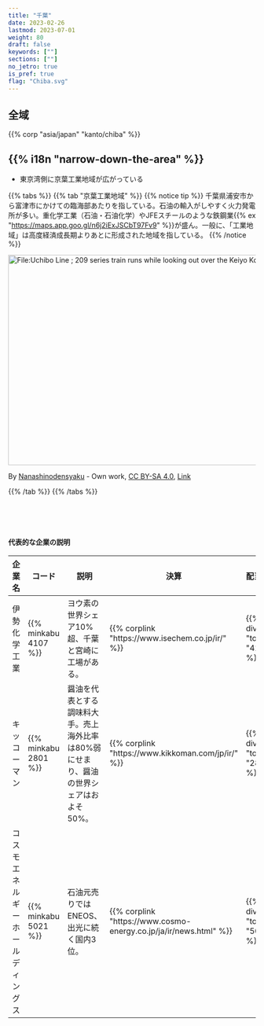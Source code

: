 ```yaml
---
title: "千葉"
date: 2023-02-26
lastmod: 2023-07-01
weight: 80
draft: false
keywords: [""]
sections: [""]
no_jetro: true
is_pref: true
flag: "Chiba.svg"
---
```



<div class="main-desciption country-description">
    <h2 class="section-title">全域</h2>
    <ul class="rule-list">
    </ul>
    {{% corp "asia/japan" "kanto/chiba" %}}
</div>


<div class="main-desciption area-description">
    <h2 class="section-title">{{% i18n "narrow-down-the-area" %}}</h2>
    <ul class="rule-list">
        <li>東京湾側に京葉工業地域が広がっている</li>
    </ul>
</div>

{{% tabs %}}
{{% tab "京葉工業地域" %}}
{{% notice tip %}}
千葉県浦安市から富津市にかけての臨海部あたりを指している。石油の輸入がしやすく火力発電所が多い。重化学工業（石油・石油化学）やJFEスチールのような鉄鋼業{{% ex "https://maps.app.goo.gl/n6j2iExJSCbT97Fv9" %}}が盛ん。一般に、「工業地域」は高度経済成長期よりあとに形成された地域を指している。
{{% /notice %}}

<div class="googlemap-if no-margin">
<p><a href="https://commons.wikimedia.org/wiki/File:Uchibo_Line_;_209_series_train_runs_while_looking_out_over_the_Keiyo_Kombinat_aside.JPG#/media/File:Uchibo_Line_;_209_series_train_runs_while_looking_out_over_the_Keiyo_Kombinat_aside.JPG"><img src="https://upload.wikimedia.org/wikipedia/commons/a/a7/Uchibo_Line_%3B_209_series_train_runs_while_looking_out_over_the_Keiyo_Kombinat_aside.JPG" alt="File:Uchibo Line ; 209 series train runs while looking out over the Keiyo Kombinat aside.JPG" height="428" width="640"></a></p><p>By <a href="//commons.wikimedia.org/wiki/User:Nanashinodensyaku" title="User:Nanashinodensyaku">Nanashinodensyaku</a> - <span class="int-own-work" lang="en">Own work</span>, <a href="https://creativecommons.org/licenses/by-sa/4.0" title="Creative Commons Attribution-Share Alike 4.0">CC BY-SA 4.0</a>, <a href="https://commons.wikimedia.org/w/index.php?curid=35874896">Link</a></p>
</div>

{{% /tab %}}
{{% /tabs %}}



<div class="container-corp mt-5" id="corp-desc" style="padding-top:50px">
    <h4 class="mb-4">代表的な企業の説明</h4>
    <table class="table table-striped table-bordered">
        <thead class="table-light">
            <tr>
                <th scope="col" class="col-width-2">企業名</th>
                <th scope="col" class="col-width-1">コード</th>
                <th scope="col" class="col-width-7">説明</th>
                <th scope="col" class="col-width-05">決算</th>
                <th scope="col" class="col-width-05">配当履歴</th>
            </tr>
        </thead>
        <tbody class="corp-desc">
            <tr>
                <td>伊勢化学工業</td>
                <td>{{% minkabu 4107 %}}</td>
                <td>ヨウ素の世界シェア10%超、千葉と宮崎に工場がある。</td>
                <td>{{% corplink "https://www.isechem.co.jp/ir/" %}}</td>
                <td>{{% dividend "tokyo" "4107" %}}</td>
            </tr>
            <tr>
                <td>キッコーマン</td>
                <td>{{% minkabu 2801 %}}</td>
                <td>醤油を代表とする調味料大手。売上海外比率は80%弱にせまり、醤油の世界シェアはおよそ50%。</td>
                <td>{{% corplink "https://www.kikkoman.com/jp/ir/" %}}</td>
                <td>{{% dividend "tokyo" "2801" %}}</td>
            </tr>
            <tr>
                <td>コスモエネルギーホールディングス</td>
                <td>{{% minkabu 5021 %}}</td>
                <td>石油元売りではENEOS、出光に続く国内3位。</td>
                <td>{{% corplink "https://www.cosmo-energy.co.jp/ja/ir/news.html" %}}</td>
                <td>{{% dividend "tokyo" "5021" %}}</td>
            </tr>
        </tbody>
    </table>
</div>